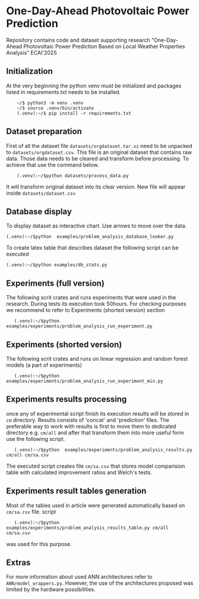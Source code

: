 # One-Day-Ahead Photovoltaic Power Prediction 

Repository contains code and dataset supporting research "One-Day-Ahead Photovoltaic Power Prediction Based on
Local Weather Properties Analysis" ECAI'2025

## Initialization
At the very beginning the python venv must be initialized and packages listed in requirements.txt needs to be installed.

```
    ~/$ python3 -m venv .venv
    ~/$ source .venv/bin/activate
    (.venv):~/$ pip install -r requirements.txt
``` 

## Dataset preparation

First of all the dataset file `datasets/orgdataset.tar.xz` need to be unpacked to `datasets/orgdataset.csv`. This file is an original dataset that contains raw data. Those data needs to be cleared and 
transform before processing. To achieve that use the command below.  
```
    (.venv):~/$python datasets/process_data.py
```
It will transform original dataset into its clear version. New file will appear inside `datasets/dataset.csv`

## Database display

To display dataset as interactive chart. Use arrows to move over the data.
```
(.venv):~/$python  examples/problem_analysis_database_looker.py
```
To create latex table that describes dataset the following script can be executed
```
(.venv):~/$python examples/db_stats.py
```

## Experiments (full version)
The following scrit crates and runs experiments that were used in the research. During tests its execution took 50hours.
For checking purposes we recommend to refer to Experiments (shorted version) section
```
   (.venv):~/$python  examples/experiments/problem_analysis_run_experiment.py
```

## Experiments (shorted version)
The following scrit crates and runs on linear regression and random forest models (a part of experiments)
```
   (.venv):~/$python  examples/experiments/problem_analysis_run_experiment_min.py
```

## Experiments results processing 
once any of experimental script finish its execution results will be stored in ```cm``` directory. Results
consists of 'concat' and 'prediction' files. The preferable way to work with results is first to move them to dedicated 
directory e.g. ```cm/all``` and after that transform them into more useful form
use the following script. 

```
   (.venv):~/$python  examples/experiments/problem_analysis_results.py cm/all cm/sa.csv
```

The executed script creates file ```cm/sa.csv``` that stores model comparision table with calculated
improvement ratios and Welch's tests.

## Experiments result tables generation
Most of the tables used in article were generated automatically based on ```cm/sa.csv``` file. script   
```
   (.venv):~/$python  examples/experiments/problem_analysis_results_table.py cm/all cm/sa.csv
```
was used for this purpose. 

## Extras

For more information about used ANN architectures refer to `ANN/model_wrappers.py`. However, the use of the
architectures proposed was limited by the hardware possibilities.

